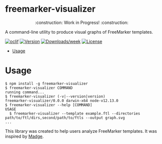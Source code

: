 freemarker-visualizer
=====================

<p align="center">
    :construction: Work in Progress! :construction:
</p>

A command-line utility to produce visual graphs of FreeMarker templates.

[![oclif](https://img.shields.io/badge/cli-oclif-brightgreen.svg)](https://oclif.io)
[![Version](https://img.shields.io/npm/v/freemarker-visualizer.svg)](https://npmjs.org/package/freemarker-visualizer)
[![Downloads/week](https://img.shields.io/npm/dw/freemarker-visualizer.svg)](https://npmjs.org/package/freemarker-visualizer)
[![License](https://img.shields.io/npm/l/freemarker-visualizer.svg)](https://github.com/colinfruit/freemarker-visualizer/blob/master/package.json)

<!-- toc -->
* [Usage](#usage)
<!-- tocstop -->
# Usage
<!-- usage -->
```sh-session
$ npm install -g freemarker-visualizer
$ freemarker-visualizer COMMAND
running command...
$ freemarker-visualizer (-v|--version|version)
freemarker-visualizer/0.0.0 darwin-x64 node-v12.13.0
$ freemarker-visualizer --help [COMMAND]
USAGE
  $ freemarker-visualizer --template example.ftl --directories path/to/ftl/dirs,second/path/to/ftls --output graph.svg
...
```
<!-- usagestop -->

This library was created to help users analyze FreeMarker templates. It was inspired by [Madge](https://github.com/pahen/madge).
